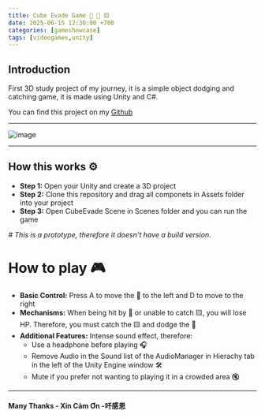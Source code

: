 ```yaml
---
title: Cube Evade Game 🍆 🔴 🟨
date: 2025-06-15 12:30:00 +700
categories: [gameshowcase]
tags: [videogames,unity]
---
```


## Introduction

First 3D study project of my journey, it is a simple object dodging and catching game, it is made using Unity and C#. 

You can find this project on my [Github](https://github.com/vntortoise724/Unity3D-Cube-Evader)

---

![image](https://github.com/user-attachments/assets/8f05a214-9856-4571-8816-5cabff183c40)

---

## How this works ⚙️

- **Step 1:** Open your Unity and create a 3D project
- **Step 2:** Clone this repository and drag all componets in Assets folder into your project
- **Step 3:** Open CubeEvade Scene in Scenes folder and you can run the game

_# This is a prototype, therefore it doesn't have a build version._

# How to play 🎮

- **Basic Control:** Press A to move the 🍆 to the left and D to move to the right
- **Mechanisms:** When being hit by 🔴 or unable to catch 🟨, you will lose HP. Therefore, you must catch the 🟨 and dodge the 🔴
- **Additional Features:** Intense sound effect, therefore:
  - Use a headphone before playing 🎧
  - Remove Audio in the Sound list of the AudioManager in Hierachy tab in the left of the Unity Engine window 🛠️
  - Mute if you prefer not wanting to playing it in a crowded area 🔇

---

#### Many Thanks - Xin Cảm Ơn -吀感恩
